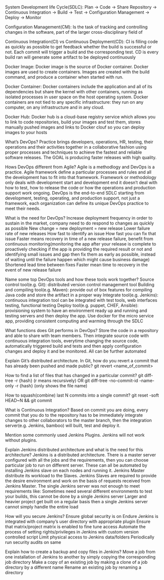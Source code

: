 System Development life Cycle(SDLC):
Plan → Code → Share Repository → Continuous Integration → Build → Test → Configuration Management → Deploy → Monitor

Configuration Management(CM):
Is the task of tracking and controlling changes in the software, part of the larger cross-disciplinary field of

Continuous Integration(CI) vs Continuous Deployment(CD):
CI is filling code as quickly as possible to get feedback whether the build is successful or not. Each commit will trigger a build and the corresponding test.
CD is every build ran will generate some artifact to be deployed continuously

Docker Image:
Docker image is the source of Docker container. Docker images are used to create containers. Images are created with the build command, and produce a container when started with run.

Docker Container:
Docker containers include the application and all of its dependencies but share the kernel with other containers, running as isolated processes in user space on the host operating system. Docker containers are not tied to any specific infrastructure: they run on any computer, on any infrastructure and in any cloud.

Docker Hub:
Docker hub is a cloud-base registry service which allows you to link to code repositories, build your images and test them, stores manually pushed images and links to Docker clouf so you can deploy images to your hosts


What’s DevOps?
Practice brings developers, operations, HR, testing, their operations and their activities together in a collaborative fashion using proper processes and techniques to achieve the fastest and reliable software releases. The GOAL is producing faster releases with high quality.

Hows DevOps different from Agile?
Agile is a methodlogy and DevOps is a practice. Agile framework define a particular processes and rules and all the development has to fit into that framework. Framework or methodology only deals with development start and development end it doesn’t deal with how to test, how to release the code or how the operations and production support work ongoing. DevOps is the end-to-end SDLC starting from development, testing, operating, and production support, not just a framework, each organization can define its unique DevOps practice to meet their needs.

What is the need for DevOps?
Increase deployment frequency
 in order to sustain in the market, company need to do respond to changes as quickly as possible
New change = new deployment = new release
Lower failure rate of new releases
How fast to identify an issue
How fast you can fix that issue
Faster means recovery in time of a new release failure, benefit from continuous monitoring(monitoring the app after your release is complete to proactively checking if the app is providing the required result or not and identifying small issues and gap then fix them as early as possible, instead of waiting until the failure happen which might cause business damage)
Shortened lead time between fixes
Faster mean time to recovery in the event of new release failure

Name some top DevOps tools and how these tools work together?
Source control tool(e.g. Git): distributed version control management tool
Building and compiling tool(e.g. Maven): provide out of box features for compiling Java code and store the artifact in a proper way
Integrate tool(e.g. Jenkins): continuous integration tool can be integrated with test tools, web interfaces testing, functional testing
Deploy tool(e.g. puppet, CHEF, Ansible): provisioning system to have an environment ready up and running and testing servers and then deploy the app. Use docker for the micro service app, providing consistent computing and warming through the SDLC

What functions does Git performs in DevOps?
Store the code in a repository and able to share with team members. Then integrate source code with continuous integration tools, everytime changing the source code, automatically triggered build and tests and then apply configuration changes and deploy it and be monitored. All can be further automated

Explain Git’s distributed architecture.
In Git, how do you revert a commit that has already been pushed and made public?
git revert <name_of_commit>

How to find a list of files that has changed in a particular commit?
git diff-tree -r {hash}	(r means recursively)
OR
git diff-tree -no-commit-id -name-only -r {hash}	(only shows the file name)

How to squash(combine) last N commits into a single commit?
git reset -soft HEAD~N &&
git commit

What is Continuous Integration?
Based on commit you are doing, every commit that you do to the repository has to be immediately integrate changes to other collaborators to the master branch, then the integration server(e.g. Jenkins, bamboo) will built, test and deploy it.

Mention some commonly used Jenkins Plugins.
Jenkins will not work without plugins.

Explain Jenkins distributed architecture and what is the need for this architecture?
Jenkins is a distributed architecture. There is a master server configured with all the jobs and the requirements, then you can choose particular job to run on different server. These can all be automated by installing Jenkins slave on each nodes and running it.
Jenkins Master distribute its workload to the Slaves. Jenkins Slaves are required to provide the desire environment and work on the basis of requests received from Jenkins Master.
The single Jenkins server was not enough to meet requirements like:
Sometimes need several different environments to test your builds, this cannot be done by a single Jenkins server
Larger and heavier project get built on a regular basis then a single Jenkins server cannot simply handle the entire load

How will you secure Jenkins?
Ensure global security is on
Endure Jenkins is integrated with company’s user directory with appropriate plugin
Ensure that matrix/project matrix is enabled to fine tune access
Automate the process of setting rights/privileges in Jenkins with custom version controlled script
Limit physical access to Jenkins data/folders
Periodically run security audits on same

Explain how to create a backup and copy files in Jenkins?
Move a job from one installation of Jenkins to another by simply copying the corresponding job directory
Make a copy of an existing job by making a clone of a job directory by a different name
Rename an existing job by renaming a directory
